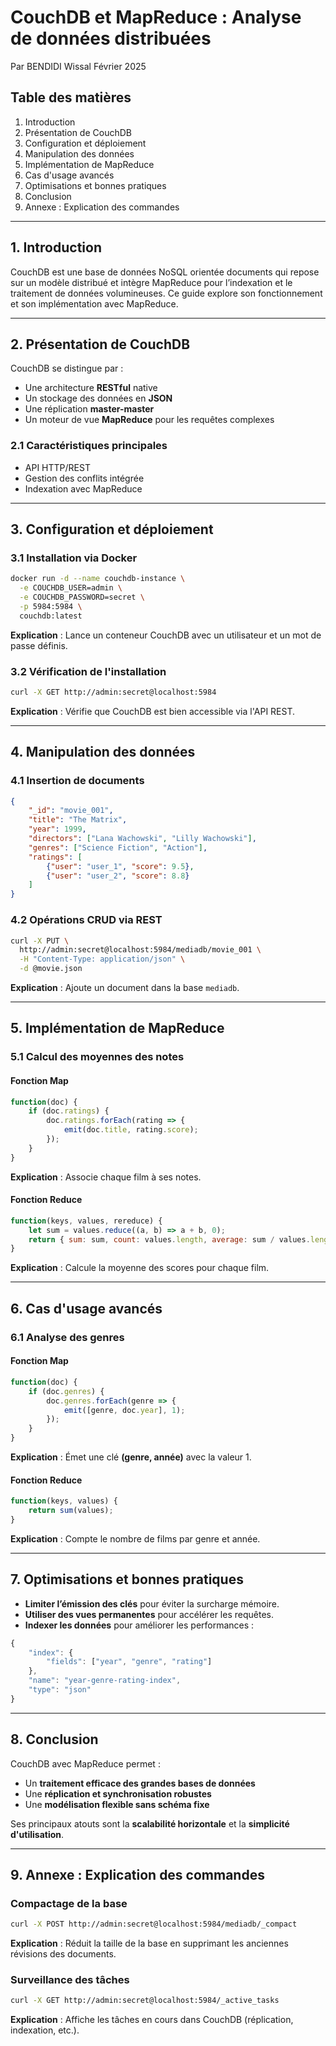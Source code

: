 # CouchDB et MapReduce : Analyse de données distribuées

Par BENDIDI Wissal 
Février 2025  

## Table des matières
1. Introduction
2. Présentation de CouchDB
3. Configuration et déploiement
4. Manipulation des données
5. Implémentation de MapReduce
6. Cas d'usage avancés
7. Optimisations et bonnes pratiques
8. Conclusion
9. Annexe : Explication des commandes

---

## 1. Introduction

CouchDB est une base de données NoSQL orientée documents qui repose sur un modèle distribué et intègre MapReduce pour l’indexation et le traitement de données volumineuses. Ce guide explore son fonctionnement et son implémentation avec MapReduce.

---

## 2. Présentation de CouchDB

CouchDB se distingue par :
- Une architecture **RESTful** native
- Un stockage des données en **JSON**
- Une réplication **master-master**
- Un moteur de vue **MapReduce** pour les requêtes complexes

### 2.1 Caractéristiques principales
- API HTTP/REST
- Gestion des conflits intégrée
- Indexation avec MapReduce

---

## 3. Configuration et déploiement

### 3.1 Installation via Docker
```bash
docker run -d --name couchdb-instance \
  -e COUCHDB_USER=admin \
  -e COUCHDB_PASSWORD=secret \
  -p 5984:5984 \
  couchdb:latest
```
**Explication** : Lance un conteneur CouchDB avec un utilisateur et un mot de passe définis.

### 3.2 Vérification de l'installation
```bash
curl -X GET http://admin:secret@localhost:5984
```
**Explication** : Vérifie que CouchDB est bien accessible via l'API REST.

---

## 4. Manipulation des données

### 4.1 Insertion de documents
```json
{
    "_id": "movie_001",
    "title": "The Matrix",
    "year": 1999,
    "directors": ["Lana Wachowski", "Lilly Wachowski"],
    "genres": ["Science Fiction", "Action"],
    "ratings": [
        {"user": "user_1", "score": 9.5},
        {"user": "user_2", "score": 8.8}
    ]
}
```

### 4.2 Opérations CRUD via REST
```bash
curl -X PUT \
  http://admin:secret@localhost:5984/mediadb/movie_001 \
  -H "Content-Type: application/json" \
  -d @movie.json
```
**Explication** : Ajoute un document dans la base `mediadb`.

---

## 5. Implémentation de MapReduce

### 5.1 Calcul des moyennes des notes

#### Fonction Map
```javascript
function(doc) {
    if (doc.ratings) {
        doc.ratings.forEach(rating => {
            emit(doc.title, rating.score);
        });
    }
}
```
**Explication** : Associe chaque film à ses notes.

#### Fonction Reduce
```javascript
function(keys, values, rereduce) {
    let sum = values.reduce((a, b) => a + b, 0);
    return { sum: sum, count: values.length, average: sum / values.length };
}
```
**Explication** : Calcule la moyenne des scores pour chaque film.

---

## 6. Cas d'usage avancés

### 6.1 Analyse des genres
#### Fonction Map
```javascript
function(doc) {
    if (doc.genres) {
        doc.genres.forEach(genre => {
            emit([genre, doc.year], 1);
        });
    }
}
```
**Explication** : Émet une clé **(genre, année)** avec la valeur 1.

#### Fonction Reduce
```javascript
function(keys, values) {
    return sum(values);
}
```
**Explication** : Compte le nombre de films par genre et année.

---

## 7. Optimisations et bonnes pratiques

- **Limiter l’émission des clés** pour éviter la surcharge mémoire.
- **Utiliser des vues permanentes** pour accélérer les requêtes.
- **Indexer les données** pour améliorer les performances :

```javascript
{
    "index": {
        "fields": ["year", "genre", "rating"]
    },
    "name": "year-genre-rating-index",
    "type": "json"
}
```

---

## 8. Conclusion

CouchDB avec MapReduce permet :
- Un **traitement efficace des grandes bases de données**
- Une **réplication et synchronisation robustes**
- Une **modélisation flexible sans schéma fixe**

Ses principaux atouts sont la **scalabilité horizontale** et la **simplicité d'utilisation**.

---

## 9. Annexe : Explication des commandes

### Compactage de la base
```bash
curl -X POST http://admin:secret@localhost:5984/mediadb/_compact
```
**Explication** : Réduit la taille de la base en supprimant les anciennes révisions des documents.

### Surveillance des tâches
```bash
curl -X GET http://admin:secret@localhost:5984/_active_tasks
```
**Explication** : Affiche les tâches en cours dans CouchDB (réplication, indexation, etc.).


